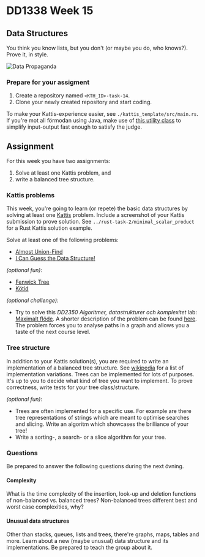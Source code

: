 # DD1338 Week 15

## Data Structures

You think you know lists, but you don't (or maybe you do, who knows?). Prove it, in style.

![Data Propaganda](https://external-content.duckduckgo.com/iu/?u=https%3A%2F%2Fwww.cs.dartmouth.edu%2F~tjp%2Fcs10%2Fbeautiful_code.jpg&f=1&nofb=1)

### Prepare for your assigment

1) Create a repository named `<KTH_ID>-task-14`.
2) Clone your newly created repository and start coding. 

To make your Kattis-experience easier, see `./kattis_template/src/main.rs`. If you're mot all förmodan using Java, make use of [this utility class](https://open.kattis.com/download/Kattio.java?1a0093=) to simplify input-output fast enough to satisfy the judge.

## Assignment

For this week you have two assignments:
1) Solve at least one Kattis problem, and
2) write a balanced tree structure.

### Kattis problems

This week, you're going to learn (or repete) the basic data structures by solving at least one [Kattis](https://kth.kattis.com) problem. Include a screenshot of your Kattis submission to prove solution. See `../rust-task-2/minimal_scalar_product` for a Rust Kattis solution example.

Solve at least one of the following problems:
- [Almost Union-Find](https://open.kattis.com/problems/almostunionfind)
- [I Can Guess the Data Structure!](https://open.kattis.com/problems/guessthedatastructure)

_(optional fun)_:
- [Fenwick Tree](https://open.kattis.com/problems/fenwick)
- [Kötid](https://po.kattis.com/problems/kotid)

_(optional challenge)_:
- Try to solve this _DD2350 Algoritmer, datastrukturer och komplexitet_ lab: [Maximalt flöde](https://kth.kattis.com/problems/oldkattis.adkmaxflow). A shorter description of the problem can be found [here](https://hackmd.io/@wlWoSpi1QOKOJMmh8GQ2OA/HkrD6vbGU). The problem forces you to analyse paths in a graph and allows you a taste of the next course level.

### Tree structure

In addition to your Kattis solution(s), you are required to write an implementation of a balanced tree structure. See [wikipedia](https://en.wikipedia.org/wiki/Self-balancing_binary_search_tree) for a list of implementation variations. Trees can be implemented for lots of purposes. It's up to you to decide what kind of tree you want to implement. To prove correctness, write tests for your tree class/structure. 

_(optional fun)_:
- Trees are often implemented for a specific use. For example are there tree representations of strings which are meant to optimise searches and slicing. Write an algoritm which showcases the brilliance of your tree!
- Write a sorting-, a search- or a slice algorithm for your tree.

### Questions

Be prepared to answer the following questions during the next övning.

#### Complexity

What is the time complexity of the insertion, look-up and deletion functions of non-balanced vs. balanced trees? Non-balanced trees different best and worst case complexities, why?

#### Unusual data structures

Other than stacks, queues, lists and trees, there're graphs, maps, tables and more. Learn about a new (maybe unusual) data structure and its implementations. Be prepared to teach the group about it.
